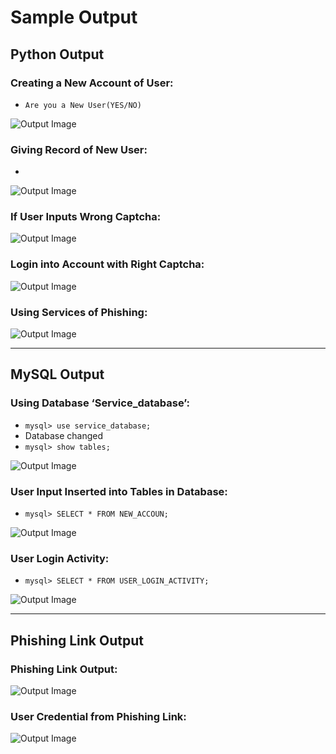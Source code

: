 # Sample Output

## Python Output

### Creating a New Account of User:
- `Are you a New User(YES/NO)`

![Output Image](./sample_output_images/image1.png)

### Giving Record of New User:
- 
![Output Image](./sample_output_images/image2.png)

### If User Inputs Wrong Captcha:
![Output Image](./sample_output_images/image3.png)

### Login into Account with Right Captcha:
![Output Image](./sample_output_images/image4.png)

### Using Services of Phishing:
![Output Image](./sample_output_images/image5.png)

---

## MySQL Output

### Using Database ‘Service_database’:

- `mysql> use service_database;`
 - Database changed
- `mysql> show tables;`

![Output Image](./sample_output_images/image7.png)

### User Input Inserted into Tables in Database:

- `mysql> SELECT * FROM NEW_ACCOUN;`

![Output Image](./sample_output_images/image8.png)

### User Login Activity:

- `mysql> SELECT * FROM USER_LOGIN_ACTIVITY;`

![Output Image](./sample_output_images/image9.png)

---

## Phishing Link Output

### Phishing Link Output:
![Output Image](./sample_output_images/image10.png)

### User Credential from Phishing Link:

![Output Image](./sample_output_images/image11.png)

